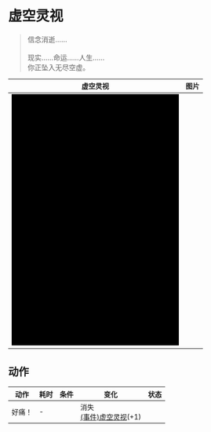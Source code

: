 # 虚空灵视  
> 信念消逝……<br><br>现实……命运……人生……<br>你正坠入无尽空虚。  
  
  虚空灵视  |   图片   
 ----  |  ----:   
   |  ![](Sprite/Darkness.png)   
  
## 动作  
动作  |  耗时  |  条件  |  变化  |  状态  
----  |  ----  |  ----  |  ----  |  ----  
好痛！<br>  |  -  |    |  消失<br>[(事件)虚空灵视](Event_VoidExperience1c.md)(+1)<br>  |    
